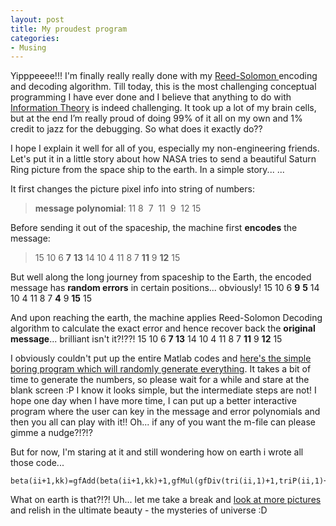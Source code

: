 ```yaml
---
layout: post
title: My proudest program
categories:
- Musing
---
```



Yipppeeee!!! I'm finally really really done with my [Reed-Solomon ](http://www.4i2i.com/reed_solomon_codes.htm)encoding and decoding algorithm. Till today, this is the most challenging conceptual programming I have ever done and I believe that anything to do with [Information Theory](http://en.wikipedia.org/wiki/Information_theory) is indeed challenging. It took up a lot of my brain cells, but at the end I’m really proud of doing 99% of it all on my own and 1% credit to jazz for the debugging. So what does it exactly do??

I hope I explain it well for all of you, especially my non-engineering friends. Let's put it in a little story about how NASA tries to send a beautiful Saturn Ring picture from the space ship to the earth. In a simple story... ...

It first changes the picture pixel info into string of numbers:

> **message polynomial**: 11 8  7  11  9  12 15

Before sending it out of the spaceship, the machine first **encodes** the message:

> 15 10 6 **7** **13** 14 10 4 11 8 7 **11** 9 **12** 15

But well along the long journey from spaceship to the Earth, the encoded message has **random errors** in certain positions... obviously! 15 10 6 **9** **5** 14 10 4 11 8 7 **4** 9 **15** 15

And upon reaching the earth, the machine applies Reed-Solomon Decoding algorithm to calculate the exact error and hence recover back the **original message**... brilliant isn't it?!??! 15 10 6 **7 13** 14 10 4 11 8 7 **11** 9 **12** 15

I obviously couldn't put up the entire Matlab codes and [here's the simple boring program which will randomly generate everything](/docs/code.zip). It takes a bit of time to generate the numbers, so please wait for a while and stare at the blank screen :P I know it looks simple, but the intermediate steps are not! I hope one day when I have more time, I can put up a better interactive program where the user can key in the message and error polynomials and then you all can play with it!! Oh... if any of you want the m-file can please gimme a nudge?!?!?

But for now, I'm staring at it and still wondering how on earth i wrote all those code...

```
beta(ii+1,kk)=gfAdd(beta(ii+1,kk)+1,gfMul(gfDiv(tri(ii,1)+1,triP(ii,1)+1)+1,betaP(ii,kk)+1)+1);
```

What on earth is that?!?! Uh... let me take a break and [look at more pictures](http://antwrp.gsfc.nasa.gov/apod/lib/aptree.html) and relish in the ultimate beauty - the mysteries of universe :D
